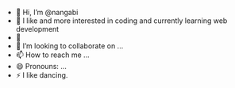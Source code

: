- 👋 Hi, I’m @nangabi
- 👀 I like and more interested in coding and currently learning web development
- 🌱 
- 💞️ I’m looking to collaborate on ...
- 📫 How to reach me ...
- 😄 Pronouns: ...
- ⚡ I like dancing.

<!---
nangabi/nangabi is a ✨ special ✨ repository because its `README.md` (this file) appears on your GitHub profile.
You can click the Preview link to take a look at your changes.
--->
